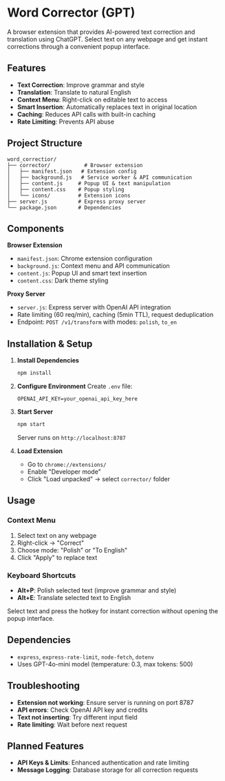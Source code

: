 # Word Corrector (GPT)

A browser extension that provides AI-powered text correction and translation using ChatGPT. Select text on any webpage and get instant corrections through a convenient popup interface.

## Features

- **Text Correction**: Improve grammar and style
- **Translation**: Translate to natural English
- **Context Menu**: Right-click on editable text to access
- **Smart Insertion**: Automatically replaces text in original location
- **Caching**: Reduces API calls with built-in caching
- **Rate Limiting**: Prevents API abuse

## Project Structure

```
word_correctior/
├── corrector/           # Browser extension
│   ├── manifest.json   # Extension config
│   ├── background.js   # Service worker & API communication
│   ├── content.js     # Popup UI & text manipulation
│   ├── content.css    # Popup styling
│   └── icons/         # Extension icons
├── server.js          # Express proxy server
└── package.json       # Dependencies
```

## Components

**Browser Extension**
- `manifest.json`: Chrome extension configuration
- `background.js`: Context menu and API communication
- `content.js`: Popup UI and smart text insertion
- `content.css`: Dark theme styling

**Proxy Server**
- `server.js`: Express server with OpenAI API integration
- Rate limiting (60 req/min), caching (5min TTL), request deduplication
- Endpoint: `POST /v1/transform` with modes: `polish`, `to_en`

## Installation & Setup

1. **Install Dependencies**
   ```bash
   npm install
   ```

2. **Configure Environment**
   Create `.env` file:
   ```
   OPENAI_API_KEY=your_openai_api_key_here
   ```

3. **Start Server**
   ```bash
   npm start
   ```
   Server runs on `http://localhost:8787`

4. **Load Extension**
   - Go to `chrome://extensions/`
   - Enable "Developer mode"
   - Click "Load unpacked" → select `corrector/` folder

## Usage

### Context Menu
1. Select text on any webpage
2. Right-click → "Correct"
3. Choose mode: "Polish" or "To English"
4. Click "Apply" to replace text

### Keyboard Shortcuts
- **Alt+P**: Polish selected text (improve grammar and style)
- **Alt+E**: Translate selected text to English

Select text and press the hotkey for instant correction without opening the popup interface.

## Dependencies

- `express`, `express-rate-limit`, `node-fetch`, `dotenv`
- Uses GPT-4o-mini model (temperature: 0.3, max tokens: 500)

## Troubleshooting

- **Extension not working**: Ensure server is running on port 8787
- **API errors**: Check OpenAI API key and credits
- **Text not inserting**: Try different input field
- **Rate limiting**: Wait before next request


## Planned Features

- **API Keys & Limits**: Enhanced authentication and rate limiting
- **Message Logging**: Database storage for all correction requests